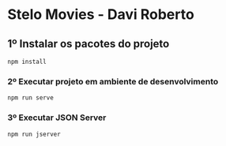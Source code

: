 # Stelo Movies - Davi Roberto

## 1º Instalar os pacotes do projeto
```
npm install
```

### 2º Executar projeto em ambiente de desenvolvimento
```
npm run serve
```

### 3º Executar JSON Server
```
npm run jserver
```

